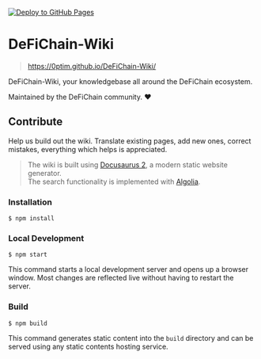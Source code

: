 [![Deploy to GitHub Pages](https://github.com/0ptim/DeFiChain-Wiki/actions/workflows/deploy.yml/badge.svg)](https://github.com/0ptim/DeFiChain-Wiki/actions/workflows/deploy.yml)

# DeFiChain-Wiki
> https://0ptim.github.io/DeFiChain-Wiki/

DeFiChain-Wiki, your knowledgebase all around the DeFiChain ecosystem.

Maintained by the DeFiChain community. ❤

## Contribute
Help us build out the wiki. Translate existing pages, add new ones, correct mistakes, everything which helps is appreciated.

> The wiki is built using [Docusaurus 2](https://docusaurus.io/), a modern static website generator.  
> The search functionality is implemented with [Algolia](https://www.algolia.com/).

### Installation

```
$ npm install
```

### Local Development

```
$ npm start
```

This command starts a local development server and opens up a browser window. Most changes are reflected live without having to restart the server.

### Build

```
$ npm build
```

This command generates static content into the `build` directory and can be served using any static contents hosting service.
